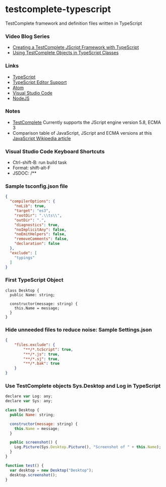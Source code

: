 # testcomplete-typescript
TestComplete framework and definition files written in TypeScript

### Video Blog Series
* [Creating a TestComplete JScript Framework with TypeScript]
* [Using TestComplete Objects in TypeScript Classes]

### Links
* [TypeScript]
* [TypeScript Editor Support]
* [Atom]
* [Visual Studio Code]
* [NodeJS]

### Notes
* [TestComplete] Currently supports the JScript engine version 5.8, ECMA 3
* Comparison table of JavaScript, JScript and ECMA versions at this [JavaScript Wikipedia article] 

### Visual Studio Code Keyboard Shortcuts
* Ctrl-shift-B: run build task
* Format: shift-alt-F
* JSDOC: /**

### Sample tsconfig.json file

```json
{
  "compilerOptions": {
    "noLib": true,
    "target": "es3",
    "rootDir": ".\\ts\\",
    "outDir": ".",
    "diagnostics": true,
    "noImplicitAny": false,
    "noEmitHelpers": false,
    "removeComments": false,
    "declaration": false
  },
  "exclude": [
    "typings"
  ]
}
```
### First TypeScript Object
```
class Desktop {
  public Name: string;

  constructor(message: string) {
    this.Name = message;
  }
}
```
### Hide unneeded files to reduce noise: Sample Settings.json
```json
{
    "files.exclude": {
        "**/*.tcScript": true,
        "**/*.js": true,
        "**/*.sj": true,
        "**/*.bak": true
    }
}
```
###  Use TestComplete objects Sys.Desktop and Log in TypeScript
```javascript
declare var Log: any;
declare var Sys: any;

class Desktop {
  public Name: string;

  constructor(message: string) {
    this.Name = message;
  }

  public screenshot() {
    Log.Picture(Sys.Desktop.Picture(), "Screenshot of " + this.Name);
  }
}

function test() {
  var desktop = new Desktop("Desktop");
  desktop.screenshot();
}
```
   [TypeScript]: <https://www.typescriptlang.org/>
   [TypeScript Editor Support]: <https://github.com/Microsoft/TypeScript/wiki/TypeScript-Editor-Support/>
   [Atom]: <https://atom.io/>
   [NodeJS]: <https://nodejs.org/en/download/>
   [Visual Studio Code]: <https://code.visualstudio.com/>
   [TestComplete]: <https://smartbear.com/product/testcomplete/overview/>
   [JavaScript Wikipedia article]: <https://en.wikipedia.org/wiki/JavaScript>
   [Dillinger]: <http://dillinger.io/#>
   [Falafel Software]: <https//www.falafel.com/>
   [Falafel Blogs]: <http://blog.falafel.com/>
   [Creating a TestComplete JScript Framework with TypeScript]: <http://blog.falafel.com/creating-a-testcomplete-jscript-framework-with-typescript//>
   [Using TestComplete Objects in TypeScript Classes]: <http://blog.falafel.com/using-testcomplete-objects-in-typescript-classes/>